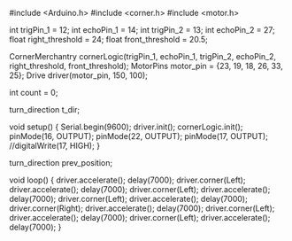 #include <Arduino.h>
#include <corner.h>
#include <motor.h>

int trigPin_1 = 12;
int echoPin_1 = 14;
int trigPin_2 = 13;
int echoPin_2 = 27;
float right_threshold = 24;
float front_threshold = 20.5;

CornerMerchantry cornerLogic(trigPin_1, echoPin_1, trigPin_2, echoPin_2, right_threshold, front_threshold);
MotorPins motor_pin = {23, 19, 18, 26, 33, 25};
Drive driver(motor_pin, 150, 100);

int count = 0;

turn_direction t_dir; 

void setup()
{
    Serial.begin(9600);
    driver.init();
    cornerLogic.init();
    pinMode(16, OUTPUT);
    pinMode(22, OUTPUT);
    pinMode(17, OUTPUT);
    //digitalWrite(17, HIGH);
}

turn_direction prev_position;

void loop()
{
    driver.accelerate();
    delay(7000);
    driver.corner(Left);
    driver.accelerate();
    delay(7000);
    driver.corner(Left);
    driver.accelerate();
    delay(7000);
    driver.corner(Left);
    driver.accelerate();
    delay(7000);
    driver.corner(Right);
    driver.accelerate();
    delay(7000);
    driver.corner(Left);
    driver.accelerate();
    delay(7000);
    driver.corner(Left);
    driver.accelerate();
    delay(7000);
}